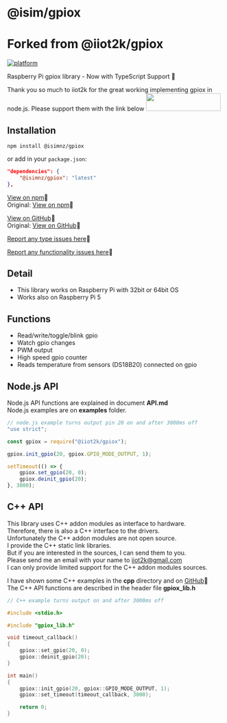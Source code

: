# @isim/gpiox
# Forked from @iiot2k/gpiox

[![platform](https://img.shields.io/badge/platform-Raspberry--Pi-ff69b4)](https://www.raspberrypi.com/)

Raspberry Pi gpiox library - Now with TypeScript Support 🎉

Thank you so much to iiot2k for the great working implementing gpiox in node.js. Please support them with the link below
<a href="https://www.buymeacoffee.com/iiot2ka" target="_blank"><img src="https://cdn.buymeacoffee.com/buttons/default-red.png" height="41" width="174"></a><br>


## Installation
```
npm install @isimnz/gpiox
```
or add in your ```package.json```:

```json
"dependencies": {
    "@isimnz/gpiox": "latest"
},
```
[View on npm](https://www.npmjs.com/package/@isimnz/gpiox)📌<br>
Original:
[View on npm](https://www.npmjs.com/package/@iiot2k/gpiox)📌<br>

[View on GitHub](https://github.com/iSim-Ltd/gpiox-RPI)📌<br>
Original:
[View on GitHub](https://github.com/iiot2k/gpiox)📌<br>

[Report any type issues here](https://github.com/isim/gpiox/issues)📌

[Report any functionality issues here](https://github.com/iiot2k/gpiox/issues)📌

## Detail
- This library works on Raspberry Pi with 32bit or 64bit OS
- Works also on Raspberry Pi 5

## Functions
- Read/write/toggle/blink gpio
- Watch gpio changes
- PWM output
- High speed gpio counter
- Reads temperature from sensors (DS18B20) connected on gpio

## Node.js API
Node.js API functions are explained in document **API.md**<br>
Node.js examples are on **examples** folder.<br>

```javascript
// node.js example turns output pin 20 on and after 3000ms off
"use strict";

const gpiox = require("@iiot2k/gpiox");

gpiox.init_gpio(20, gpiox.GPIO_MODE_OUTPUT, 1);

setTimeout(() => {
    gpiox.set_gpio(20, 0);
    gpiox.deinit_gpio(20);
}, 3000);

```
## C++ API
This library uses C++ addon modules as interface to hardware.<br>
Therefore, there is also a C++ interface to the drivers.<br>
Unfortunately the C++ addon modules are not open source.<br>
I provide the C++ static link libraries.<br>
But if you are interested in the sources, I can send them to you.<br>
Please send me an email with your name to iiot2k@gmail.com <br>
I can only provide limited support for the C++ addon modules sources.<br>

I have shown some C++ examples in the **cpp** directory and on [GitHub](https://github.com/iiot2k/gpiox/tree/main/cpp)📌<br>
The C++ API functions are described in the header file **gpiox_lib.h**

```C++
// C++ example turns output on and after 3000ms off

#include <stdio.h>

#include "gpiox_lib.h"

void timeout_callback()
{
    gpiox::set_gpio(20, 0);
    gpiox::deinit_gpio(20);
}

int main()
{
    gpiox::init_gpio(20, gpiox::GPIO_MODE_OUTPUT, 1);
    gpiox::set_timeout(timeout_callback, 3000);

    return 0;
}

```
